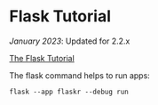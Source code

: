 # Flask Tutorial

_January 2023_: Updated for 2.2.x

[The Flask Tutorial](https://flask.palletsprojects.com/en/2.2.x/tutorial/)

The flask command helps to run apps:

`flask --app flaskr --debug run`
